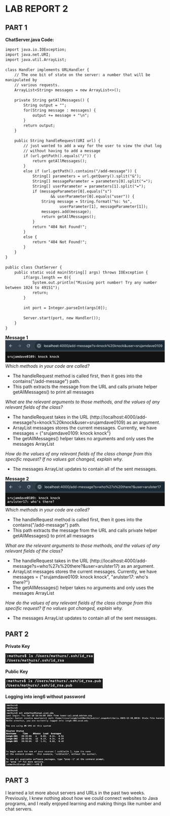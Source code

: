 # LAB REPORT 2

## PART 1
**ChatServer.java Code:**
```
import java.io.IOException;
import java.net.URI;
import java.util.ArrayList;

class Handler implements URLHandler {
    // The one bit of state on the server: a number that will be manipulated by
    // various requests.
    ArrayList<String> messages = new ArrayList<>();
    
    private String getAllMessages() {
        String output = "";
        for(String message : messages) {
            output += message + "\n";
        }
        return output;
    }
    
    public String handleRequest(URI url) {
        // just wanted to add a way for the user to view the chat log
        // without having to add a message
        if (url.getPath().equals("/")) {
            return getAllMessages();
        }
        else if (url.getPath().contains("/add-message")) {
            String[] parameters = url.getQuery().split("&");
            String[] messageParameter = parameters[0].split("=");
            String[] userParameter = parameters[1].split("=");
            if (messageParameter[0].equals("s") 
                    && userParameter[0].equals("user")) {
                String message = String.format("%s: %s", 
                        userParameter[1], messageParameter[1]);
                messages.add(message);
                return getAllMessages();
            }
            return "404 Not Found!";
        }
        else {
            return "404 Not Found!";
        }
    }
}

public class ChatServer {
    public static void main(String[] args) throws IOException {
        if(args.length == 0){
            System.out.println("Missing port number! Try any number between 1024 to 49151");
            return;
        }

        int port = Integer.parseInt(args[0]);

        Server.start(port, new Handler());
    }
}
```
**Message 1**
![Message 1](/message1img)
*Which methods in your code are called?*
- The handleRequest method is called first, then it goes into the contains("/add-message") path.
- This path extracts the message from the URL and  calls private helper getAllMessages() to print all messages

*What are the relevant arguments to those methods, and the values of any relevant fields of the class?*
- The handleRequest takes in the URL (http://localhost:4000/add-message?s=knock%20knock&user=srujamdave0109) as an argument.
- ArrayList<String> messages stores the current messages. Currently, we have messages = {"srujamdave0109: knock knock"}
- The getAllMessages() helper takes no arguments and only uses the messages ArrayList

*How do the values of any relevant fields of the class change from this specific request? If no values got changed, explain why.*
- The messages ArrayList updates to contain all of the sent messages.

**Message 2**
![Message 2](/message2img)
*Which methods in your code are called?*
- The handleRequest method is called first, then it goes into the contains("/add-message") path.
- This path extracts the message from the URL and  calls private helper getAllMessages() to print all messages

*What are the relevant arguments to those methods, and the values of any relevant fields of the class?*
- The handleRequest takes in the URL (http://localhost:4000/add-message?s=who%27s%20there?&user=arulster17) as an argument.
- ArrayList<String> messages stores the current messages. Currently, we have messages = {"srujamdave0109: knock knock", "arulster17: who's there?"}
- The getAllMessages() helper takes no arguments and only uses the messages ArrayList

*How do the values of any relevant fields of the class change from this specific request? If no values got changed, explain why.*
- The messages ArrayList updates to contain all of the sent messages.

## PART 2

**Private Key**

![Private Key](/lab2privateKey.png)

**Public Key**

![Private Key](/lab2publicKey.png)

**Logging into ieng6 without password**

![SSH login w/o Password](/lab2noPasswordLogin.png)

## PART 3

I learned a lot more about servers and URLs in the past two weeks. Previously, I knew nothing about how we could connect websites to Java programs, and I really enjoyed learning and making things like number and chat servers. 
